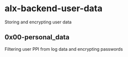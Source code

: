 # alx-backend-user-data
Storing and encrypting user data

## 0x00-personal_data
Filtering user PPI from log data and encrypting passwords


